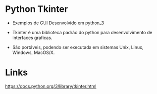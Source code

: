 # Python Tkinter
* Exemplos de GUI Desenvolvido em python_3

* Tkinter é uma biblioteca padrão do python para desenvolvimento de interfaces graficas.
* São portáveis, podendo ser executada em sistemas Unix, Linux, Windows, MacOS/X.

# Links
https://docs.python.org/3/library/tkinter.html



